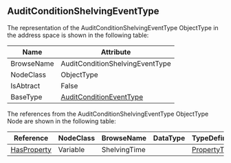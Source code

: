 <!-- objecttype -->
## AuditConditionShelvingEventType
The representation of the AuditConditionShelvingEventType ObjectType in the address space is shown in the following table:  

|Name|Attribute|
|---|---|
|BrowseName|AuditConditionShelvingEventType|
|NodeClass|ObjectType|
|IsAbtract|False|
|BaseType|[AuditConditionEventType](../../../Part9/ObjectTypes/AuditConditionEventType/readme.md)|

The references from the AuditConditionShelvingEventType ObjectType Node are shown in the following table:  

|Reference|NodeClass|BrowseName|DataType|TypeDefinition|ModellingRule|
|---|---|---|---|---|---|
|[HasProperty](../../../Part3/ReferenceTypes/HasProperty/readme.md)|Variable|ShelvingTime||[PropertyType](../../Part5/VariableTypes/PropertyType/readme.md)|[Mandatory](../../Objects/Mandatory/readme.md)|

